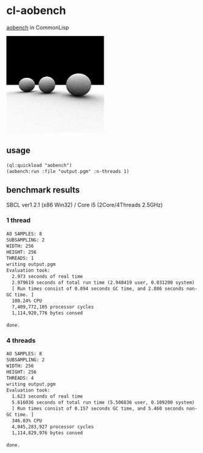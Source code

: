 # cl-aobench

[aobench](http://code.google.com/p/aobench/) in CommonLisp

![output image](output_pgm.png)


## usage
```
(ql:quickload "aobench")
(aobench:run :file "output.pgm" :n-threads 1)
```

## benchmark results

SBCL ver1.2.1 (x86 Win32) / Core i5 (2Core/4Threads 2.5GHz)

### 1 thread
```
AO SAMPLES: 8
SUBSAMPLING: 2
WIDTH: 256
HEIGHT: 256
THREADS: 1
writing output.pgm
Evaluation took:
  2.973 seconds of real time
  2.979619 seconds of total run time (2.948419 user, 0.031200 system)
  [ Run times consist of 0.094 seconds GC time, and 2.886 seconds non-GC time. ]
  100.24% CPU
  7,409,772,105 processor cycles
  1,114,920,776 bytes consed

done.
```

### 4 threads
```
AO SAMPLES: 8
SUBSAMPLING: 2
WIDTH: 256
HEIGHT: 256
THREADS: 4
writing output.pgm
Evaluation took:
  1.623 seconds of real time
  5.616036 seconds of total run time (5.506836 user, 0.109200 system)
  [ Run times consist of 0.157 seconds GC time, and 5.460 seconds non-GC time. ]
  346.03% CPU
  4,045,283,927 processor cycles
  1,114,829,976 bytes consed

done.
```
